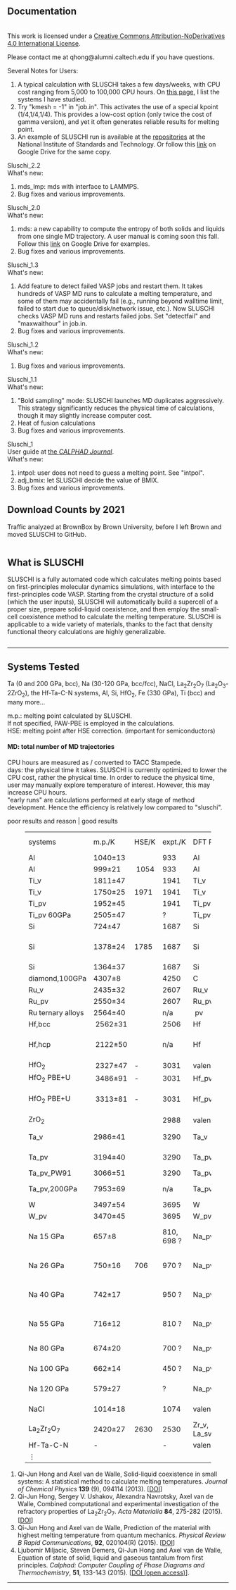 <!-- wp:wp-bootstrap-blocks/container -->
<!-- wp:wp-bootstrap-blocks/row {"template":"custom"} -->
<!-- wp:wp-bootstrap-blocks/column {"sizeMd":10} -->

<figure class="wp-block-image size-large"><img src="https://faculty.engineering.asu.edu/hong/wp-content/uploads/sites/65/2024/10/Screenshot-2024-10-28-at-2.27.32-PM.png" alt="" class="wp-image-83"/></figure>


<!-- wp:heading -->
<h2 class="wp-block-heading">Documentation</h2>
<!-- /wp:heading -->

<!-- wp:paragraph -->
<p><a href="http://creativecommons.org/licenses/by-nd/4.0/"></a><br>This work is licensed under a <a href="http://creativecommons.org/licenses/by-nd/4.0/">Creative Commons Attribution-NoDerivatives 4.0 International License</a>.</p>
<!-- /wp:paragraph -->

<!-- wp:paragraph -->
<p>Please contact me at qhong@alumni.caltech.edu if you have questions.</p>
<!-- /wp:paragraph -->

<!-- wp:paragraph -->
<p>Several Notes for Users:</p>
<!-- /wp:paragraph -->

<!-- wp:list {"ordered":true} -->
<ol class="uds-list"><!-- wp:list-item -->
<li>A typical calculation with SLUSCHI takes a few days/weeks, with CPU cost ranging from 5,000 to 100,000 CPU hours. On <a href="[https://blogs.brown.edu/qhong/?page_id=7](https://faculty.engineering.asu.edu/hong/systems-tested/)">this page</a>, I list the systems I have studied.</li>
<!-- /wp:list-item -->

<!-- wp:list-item -->
<li>Try "kmesh = -1" in "job.in". This activates the use of a special kpoint (1/4,1/4,1/4). This provides a low-cost option (only twice the cost of gamma version), and yet it often generates reliable results for melting point.</li>
<!-- /wp:list-item -->

<!-- wp:list-item -->
<li>An example of SLUSCHI run is available at the <a href="https://materialsdata.nist.gov/handle/11256/693">repositories</a> at the National Institute of Standards and Technology. Or follow this <a href="https://drive.google.com/drive/folders/1DuiBRLLoJCH1EfLM0qCZyJsuIUR62S6l?usp=sharing">link</a> on Google Drive for the same copy.</li>
<!-- /wp:list-item --></ol>
<!-- /wp:list -->

<!-- wp:paragraph -->
<p><p>Sluschi_2.2 <br>What's new:</p></p>
<!-- /wp:paragraph -->

<!-- wp:list {"ordered":true} -->
<ol class="uds-list"><!-- wp:list-item -->
<li>mds_lmp: mds with interface to LAMMPS.</li>
<!-- /wp:list-item -->

<!-- wp:list-item -->
<li>Bug fixes and various improvements.</li>
<!-- /wp:list-item --></ol>
<!-- /wp:list -->

<!-- wp:paragraph -->
<p><p>Sluschi_2.0 <br>What's new:</p></p>
<!-- /wp:paragraph -->

<!-- wp:list {"ordered":true} -->
<ol class="uds-list"><!-- wp:list-item -->
<li>mds: a new capability to compute the entropy of both solids and liquids from one single MD trajectory. A user manual is coming soon this fall. Follow this <a href="https://drive.google.com/drive/folders/1DuiBRLLoJCH1EfLM0qCZyJsuIUR62S6l?usp=sharing">link</a> on Google Drive for examples.</li>
<!-- /wp:list-item -->

<!-- wp:list-item -->
<li>Bug fixes and various improvements.</li>
<!-- /wp:list-item --></ol>
<!-- /wp:list -->

<!-- wp:paragraph -->
<p><p>Sluschi_1.3<br>What's new:</p></p>
<!-- /wp:paragraph -->

<!-- wp:list {"ordered":true} -->
<ol class="uds-list"><!-- wp:list-item -->
<li>Add feature to detect failed VASP jobs and restart them. It takes hundreds of VASP MD runs to calculate a melting temperature, and some of them may accidentally fail (e.g., running beyond walltime limit, failed to start due to queue/disk/network issue, etc.). Now SLUSCHI checks VASP MD runs and restarts failed jobs. Set "detectfail" and "maxwaithour" in job.in.</li>
<!-- /wp:list-item -->

<!-- wp:list-item -->
<li>Bug fixes and various improvements.</li>
<!-- /wp:list-item --></ol>
<!-- /wp:list -->

<!-- wp:paragraph -->
<p>Sluschi_1.2<br>What's new:</p>
<!-- /wp:paragraph -->

<!-- wp:list {"ordered":true} -->
<ol class="uds-list"><!-- wp:list-item -->
<li>Bug fixes and various improvements.</li>
<!-- /wp:list-item --></ol>
<!-- /wp:list -->

<!-- wp:paragraph -->
<p>Sluschi_1.1<br>What's new:</p>
<!-- /wp:paragraph -->

<!-- wp:list {"ordered":true} -->
<ol class="uds-list"><!-- wp:list-item -->
<li>"Bold sampling" mode: SLUSCHI launches MD duplicates aggressively. This strategy significantly reduces the physical time of calculations, though it may slightly increase computer cost.</li>
<!-- /wp:list-item -->

<!-- wp:list-item -->
<li>Heat of fusion calculations</li>
<!-- /wp:list-item -->

<!-- wp:list-item -->
<li>Bug fixes and various improvements.</li>
<!-- /wp:list-item --></ol>
<!-- /wp:list -->

<!-- wp:paragraph -->
<p>Sluschi_1<br>User guide at <a href="https://www.sciencedirect.com/science/article/pii/S0364591615300468">the <em>CALPHAD Journal</em></a>.<br>What's new:</p>
<!-- /wp:paragraph -->

<!-- wp:list {"ordered":true} -->
<ol class="uds-list"><!-- wp:list-item -->
<li>intpol: user does not need to guess a melting point. See "intpol".</li>
<!-- /wp:list-item -->

<!-- wp:list-item -->
<li>adj_bmix: let SLUSCHI decide the value of BMIX.</li>
<!-- /wp:list-item -->

<!-- wp:list-item -->
<li>Bug fixes and various improvements.</li>
<!-- /wp:list-item --></ol>
<!-- /wp:list -->

<!-- wp:heading -->
<h2 class="wp-block-heading">Download Counts by 2021 </h2>
<!-- /wp:heading -->
<p>Traffic analyzed at BrownBox by Brown University, before I left Brown and moved SLUSCHI to GitHub.</p>
<!-- wp:image {"id":83,"sizeSlug":"small","linkDestination":"none"} -->
<figure class="wp-block-image size-large"><img src="https://faculty.engineering.asu.edu/hong/wp-content/uploads/sites/65/2024/04/DLcount.png" alt="" class="wp-image-83"/></figure>
<!-- /wp:image -->

<h2 class="wp-block-heading">What is SLUSCHI</h2>
<!-- wp:paragraph {"className":"lead mt-lg-12 mt-6"} -->
<p class="lead mt-lg-12 mt-6">SLUSCHI is a fully automated code which calculates melting points based on first-principles molecular dynamics simulations, with interface to the first-principles code VASP. Starting from the crystal structure of a solid (which the user inputs), SLUSCHI will automatically build a supercell of a proper size, prepare solid-liquid coexistence, and then employ the small-cell coexistence method to calculate the melting temperature. SLUSCHI is applicable to a wide variety of materials, thanks to the fact that density functional theory calculations are highly generalizable.</p>
<!-- /wp:paragraph -->

<!-- wp:image {"id":83,"sizeSlug":"large","linkDestination":"none"} -->
<figure class="wp-block-image size-large"><img src="https://faculty.engineering.asu.edu/hong/wp-content/uploads/sites/65/2015/02/Methods-1500x1369.jpg" alt="" class="wp-image-83"/></figure>
<!-- /wp:image -->

<!-- wp:separator {"opacity":"css","className":"mt-12 is-style-copy-divider"} -->
<hr class="wp-block-separator has-css-opacity mt-12 is-style-copy-divider"/>
<!-- /wp:separator -->

<!-- wp:heading -->
<h2 class="wp-block-heading">Systems Tested</h2>
<!-- /wp:heading -->

<!-- wp:paragraph -->
<p>Ta (0 and 200 GPa, bcc), Na (30-120 GPa, bcc/fcc), NaCl, La<sub>2</sub>Zr<sub>2</sub>O<sub>7</sub> (La<sub>2</sub>O<sub>3</sub>-2ZrO<sub>2</sub>), the Hf-Ta-C-N systems, Al, Si, HfO<sub>2</sub>, Fe (330 GPa), Ti (bcc) and many more…</p>
<!-- /wp:paragraph -->

<!-- wp:paragraph -->
<p>m.p.: melting point calculated by SLUSCHI.<br>If not specified, PAW-PBE is employed in the calculations.<br>HSE: melting point after HSE correction. (important for semiconductors)</p>
<!-- /wp:paragraph -->

<!-- wp:heading {"level":4} -->
<h4 class="wp-block-heading">MD: total number of MD trajectories</h4>
<!-- /wp:heading -->

<!-- wp:paragraph -->
<p>CPU hours are measured as / converted to TACC Stampede.<br>days: the physical time it takes. SLUSCHI is currently optimized to lower the CPU cost, rather the physical time. In order to reduce the physical time, user may manually explore temperature of interest. However, this may increase CPU hours.<br>"early runs" are calculations performed at early stage of method development. Hence the efficiency is relatively low compared to "sluschi".</p>
<!-- /wp:paragraph -->

<!-- wp:paragraph -->
<p>poor results and reason&nbsp;|&nbsp;good results</p>
<!-- /wp:paragraph -->

<!-- wp:table {"className":"is-style-stripes"} -->
<figure class="wp-block-table is-style-stripes"><table><tbody><tr><td>systems</td><td>m.p./K</td><td>HSE/K</td><td>expt./K</td><td>DFT&nbsp;PP</td><td>rad / Å</td><td>kmesh</td><td># MD</td><td>cpu hours</td><td>days</td><td>note</td></tr><tr><td>Al</td><td>1040±13</td><td></td><td>933</td><td>Al</td><td>12</td><td>(1/2,1/2,1/2)</td><td>19</td><td>5,400</td><td>7</td><td>sluschi</td></tr><tr><td>Al</td><td>999±21</td><td>&nbsp;1054</td><td>933</td><td>Al</td><td>10</td><td>Auto 30</td><td>58</td><td>16,000</td><td>15</td><td>sluschi</td></tr><tr><td>Ti_v</td><td>1811±47</td><td></td><td>1941</td><td>Ti_v</td><td>9</td><td>Auto 20</td><td>49</td><td>&nbsp;15,500</td><td>21</td><td>sluschi</td></tr><tr><td>Ti_v</td><td>1750±25</td><td>1971</td><td>1941</td><td>Ti_v</td><td>10</td><td>Auto 20</td><td>26</td><td>7,900</td><td>17</td><td>sluschi</td></tr><tr><td>Ti_pv</td><td>1952±45</td><td></td><td>1941</td><td>Ti_pv</td><td>10</td><td>(1/4,1/4,1/4)</td><td>&nbsp;48</td><td>20,000</td><td>20</td><td>sluschi</td></tr><tr><td>Ti_pv 60GPa</td><td>2505±47</td><td></td><td>?</td><td>Ti_pv</td><td>10</td><td>(1/4,1/4,1/4)</td><td>&nbsp;46</td><td>39,500</td><td>17</td><td>sluschi</td></tr><tr><td>Si</td><td>724±47</td><td></td><td>1687</td><td>Si</td><td>10</td><td>Auto 10</td><td>25</td><td>1,000</td><td>2</td><td>sluschi</td></tr><tr><td>Si</td><td>1378±24</td><td>1785</td><td>1687</td><td>Si</td><td>10</td><td>Auto 20</td><td>19</td><td>7,500</td><td>15</td><td>el. DOS change, require HSE</td></tr><tr><td>Si</td><td>1364±37</td><td></td><td>1687</td><td>Si</td><td>12</td><td>Auto 20</td><td>20</td><td>27,700</td><td>27</td><td>sluschi</td></tr><tr><td>diamond,100GPa</td><td>4307±8</td><td></td><td>4250</td><td>C</td><td>10</td><td>&nbsp;gamma</td><td>45</td><td>313,000</td><td>168</td><td>sluschi</td></tr><tr><td>Ru_v</td><td>2435±32</td><td></td><td>2607</td><td>Ru_v</td><td>10</td><td>&nbsp;Auto 20</td><td>&nbsp;30</td><td>88,000</td><td>37</td><td>sluschi</td></tr><tr><td>Ru_pv</td><td>2550±34</td><td></td><td>2607</td><td>Ru_pv</td><td>10</td><td>(1/4,1/4,1/4)</td><td>&nbsp;33</td><td>139,000</td><td>51</td><td>sluschi</td></tr><tr><td>Ru ternary alloys</td><td>2564±40</td><td></td><td>n/a</td><td>&nbsp;pv</td><td>10</td><td>(1/4,1/4,1/4)</td><td>&nbsp;23</td><td>247,000</td><td>80</td><td>sluschi</td></tr><tr><td>Hf,bcc</td><td>&nbsp;2562±31</td><td></td><td>2506</td><td>Hf</td><td>10</td><td>(1/2,1/2,1/2)</td><td>115</td><td>14,900</td><td>12</td><td>sluschi</td></tr><tr><td>Hf,hcp</td><td>&nbsp;2122±50</td><td></td><td>n/a</td><td>Hf</td><td>10</td><td>(1/2,1/2,1/2)</td><td>50</td><td>25,800</td><td>21</td><td>sluschi,&nbsp;hcp not stable at MT</td></tr><tr><td>HfO<sub>2</sub></td><td>&nbsp;2327±47</td><td>-</td><td>3031</td><td>valence</td><td>10</td><td>gamma</td><td>33</td><td>79,000</td><td></td><td>sluschi</td></tr><tr><td>HfO<sub>2</sub> PBE+U</td><td>&nbsp;3486±91</td><td>-</td><td>3031</td><td>Hf_pv</td><td>10</td><td>gamma</td><td>34</td><td>99,600</td><td></td><td>sluschi</td></tr><tr><td>HfO<sub>2</sub> PBE+U</td><td>&nbsp;3313±81</td><td>-</td><td>3031</td><td>Hf_pv</td><td>12</td><td>gamma</td><td>25</td><td>running</td><td></td><td>ionic, use&nbsp;large $rad</td></tr><tr><td>ZrO<sub>2</sub></td><td></td><td></td><td>2988</td><td>valence</td><td>10</td><td>Auto 20</td><td></td><td></td><td></td><td>running</td></tr><tr><td>Ta_v</td><td>2986±41</td><td></td><td>3290</td><td>Ta_v</td><td>10</td><td>(0,1/4,1/4)</td><td>38</td><td>32,000</td><td>23</td><td>early runs, low efficiency</td></tr><tr><td>Ta_pv</td><td>3194±40</td><td></td><td>3290</td><td>Ta_pv</td><td>10</td><td>(0,1/4,1/4)</td><td>38</td><td>54,000</td><td>24</td><td>early runs, low efficiency</td></tr><tr><td>Ta_pv_PW91</td><td>3066±51</td><td></td><td>3290</td><td>Ta_pv</td><td>10</td><td>(0,1/4,1/4)</td><td>38</td><td>38,000</td><td>68</td><td>PW91 [1]</td></tr><tr><td>Ta_pv,200GPa</td><td>7953±69</td><td></td><td>n/a</td><td>Ta_pv</td><td>10</td><td>(1/4,1/4,1/4)</td><td>80</td><td>150,000</td><td>48</td><td>sluschi, high efficiency [4]</td></tr><tr><td>W</td><td>3497±54</td><td></td><td>3695</td><td>W</td><td>10</td><td>A20</td><td>22</td><td>35,900</td><td>49</td><td>sluschi</td></tr><tr><td>W_pv</td><td>3470±45</td><td></td><td>3695</td><td>W_pv</td><td>10</td><td>(1/4,1/4,1/4)</td><td>30</td><td>38,500</td><td>18</td><td>sluschi</td></tr><tr><td>Na 15 GPa</td><td>657±8</td><td></td><td>810, 698 ?</td><td>Na_pv</td><td>10.4</td><td>(0,1/4,1/4)</td><td>55</td><td>47,000</td><td>24</td><td>bcc, expt under dispute, e.g.,</td></tr><tr><td>Na 26 GPa</td><td>750±16</td><td>706</td><td>970 ?</td><td>Na_pv</td><td>9.8</td><td>(0,1/4,1/4)</td><td>52</td><td>26,000</td><td>&nbsp;17</td><td>Zha, Boehler vs. Gregoryanz</td></tr><tr><td>Na 40 GPa</td><td>742±17</td><td></td><td>950 ?</td><td>Na_pv</td><td>9.4</td><td>(0,1/4,1/4)</td><td>74</td><td>54,000</td><td>37</td><td>SLUSCHI results&nbsp;agree with</td></tr><tr><td>Na 55 GPa</td><td>716±12</td><td></td><td>810 ?</td><td>Na_pv</td><td>9.0</td><td>(0,1/4,1/4)</td><td>56</td><td>64,000</td><td>&nbsp;31</td><td>Eshet and&nbsp;Desjarlais (theory).</td></tr><tr><td>Na 80 GPa</td><td>674±20</td><td></td><td>700 ?</td><td>Na_pv</td><td>10.9</td><td>(0,1/4,1/4)</td><td>55</td><td>170,000</td><td>67</td><td>fcc, expt under dispute</td></tr><tr><td>Na 100 GPa</td><td>662±14</td><td></td><td>450 ?</td><td>Na_pv</td><td>10.6</td><td>(0,1/4,1/4)</td><td>48</td><td>57,000</td><td>28</td><td>fcc, expt under dispute</td></tr><tr><td>Na 120 GPa</td><td>579±27</td><td></td><td>?</td><td>Na_pv</td><td>10.4</td><td>(0,1/4,1/4)</td><td>88</td><td>150,000</td><td>77</td><td>fcc, expt under dispute</td></tr><tr><td>NaCl</td><td>1014±18</td><td></td><td>1074</td><td>valence</td><td>11</td><td>gamma</td><td>59</td><td>24,000</td><td>50</td><td>early runs, low efficiency</td></tr><tr><td>La<sub>2</sub>Zr<sub>2</sub>O<sub>7</sub></td><td>2420±27</td><td>2630</td><td>2530</td><td>Zr_v, La_sv</td><td>10</td><td>gamma</td><td>64</td><td>&nbsp;575,000</td><td>210</td><td>[2]</td></tr><tr><td>Hf-Ta-C-N</td><td>-</td><td></td><td>-</td><td>valence</td><td>10</td><td>&nbsp;-</td><td>&nbsp;-</td><td>&nbsp;-</td><td></td><td>[3]</td></tr><tr><td>⋮</td><td></td><td></td><td></td><td></td><td></td><td></td><td></td><td></td></tr></tbody></table></figure>
<!-- /wp:table -->

<!-- wp:list {"ordered":true,"start":3} -->
<ol start="1" class="uds-list"><!-- wp:list-item -->
<li>Qi-Jun Hong and Axel van de Walle,&nbsp;Solid-liquid coexistence in small systems: A statistical method to calculate melting temperatures.&nbsp;<em>Journal of Chemical Physics</em> <strong>139</strong> (9), 094114 (2013). [<a href="http://dx.doi.org/10.1063/1.4819792">DOI</a>]</li>
<!-- /wp:list-item -->

<!-- wp:list-item -->
<li>Qi-Jun Hong, Sergey V. Ushakov, Alexandra Navrotsky, Axel van de Walle,&nbsp;Combined computational and experimental investigation of the refractory properties of La<sub>2</sub>Zr<sub>2</sub>O<sub>7</sub>.&nbsp;<em>Acta Materialia</em> <strong>84</strong>, 275-282 (2015). [<a href="http://dx.doi.org/10.1016/j.actamat.2014.10.026">DOI</a>]</li>
<!-- /wp:list-item -->

<!-- wp:list-item -->
<li>Qi-Jun Hong and Axel van de Walle, Prediction of the material with highest melting temperature from quantum mechanics.&nbsp;<em>Physical Review B Rapid Communications</em>, <strong>92</strong>, 020104(R) (2015).&nbsp;[<a href="http://dx.doi.org/10.1103/PhysRevB.92.020104">DOI</a>]</li>
<!-- /wp:list-item -->

<!-- wp:list-item -->
<li>Ljubomir Miljacic, Steven Demers, Qi-Jun Hong and Axel van de Walle, Equation of state of solid, liquid and gaseous tantalum from first principles.&nbsp;<em>Calphad: Computer Coupling of Phase Diagrams and Thermochemistry</em>,&nbsp;<strong>51</strong>, 133-143 (2015). [<a href="http://dx.doi.org/10.1016/j.calphad.2015.08.005">DOI (open access)</a>].</li>
<!-- /wp:list-item --></ol>
<!-- /wp:list -->

<!-- wp:separator {"opacity":"css","className":"mt-12 is-style-copy-divider"} -->
<hr class="wp-block-separator has-css-opacity mt-12 is-style-copy-divider"/>
<!-- /wp:separator -->

<!-- /wp:wp-bootstrap-blocks/column -->
<!-- /wp:wp-bootstrap-blocks/row -->
<!-- /wp:wp-bootstrap-blocks/container -->
